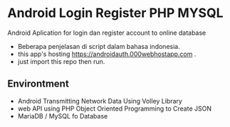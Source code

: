 # Android Login Register PHP MYSQL
Android Aplication for login dan register account to online database

+ Beberapa penjelasan di script dalam bahasa indonesia.
+ this app's hosting https://androidauth.000webhostapp.com .
+ just import this repo then run.

## Environtment

- Android Transmitting Network Data Using Volley Library
- web API using PHP Object Oriented Programming to Create JSON
- MariaDB / MySQL fo Database
